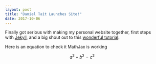 ```yaml
---
layout: post
title: "Daniel Tait Launches Site!"
date: 2017-10-06
---
```


Finally got serious with making my personal website together, first steps with [Jekyll](http://jekyllrb.com), and a big shout out to this [wonderful tutorial](http://jmcglone.com/guides/github-pages/).

Here is an equation to check it MathJax is working

$$ a^2 + b^2 = c^2 $$
